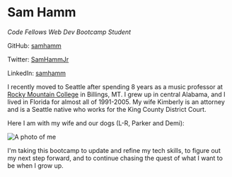 # Sam Hamm
_Code Fellows Web Dev Bootcamp Student_

GitHub: [samhamm](http://github.com/samhamm)

Twitter: [SamHammJr](http://twitter.com/samhammjr)

LinkedIn: [samhamm](http://linkedin.com/in/samhamm)

I recently moved to Seattle after spending 8 years as a music professor at [Rocky Mountain College](http://rocky.edu) in Billings, MT. I grew up in central Alabama, and I lived in Florida for almost all of 1991-2005. My wife Kimberly is an attorney and is a Seattle native who works for the King County District Court.

Here I am with my wife and our dogs (L-R, Parker and Demi):

![A photo of me](http://samhamm.com/sam-kim-dogs.jpg)

I'm taking this bootcamp to update and refine my tech skills, to figure out my next step forward, and to continue chasing the quest of what I want to be when I grow up.
